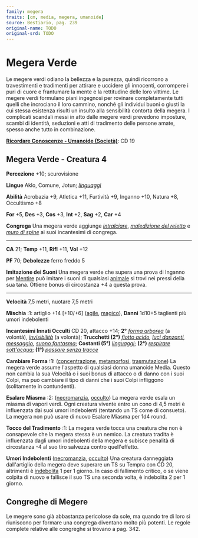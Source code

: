 ```yaml
---
family: megera
traits: [cm, media, megera, umanoide]
source: Bestiario, pag. 239
original-name: TODO
original-srd: TODO
---
```


# Megera Verde

Le megere verdi odiano la bellezza e la purezza, quindi ricorrono a
travestimenti e tradimenti per attirare e uccidere gli innocenti, corrompere i
puri di cuore e frantumare la mente e la rettitudine delle loro vittime. Le
megere verdi formulano piani ingegnosi per rovinare completamente tutti quelli
che incrociano il loro cammino, nonché gli individui buoni o giusti la cui
stessa esistenza risulti un insulto alla sensibilità contorta della megera. I
complicati scandali messi in atto dalle megere verdi prevedono imposture, scambi
di identità, seduzioni e atti di tradimento delle persone amate, spesso anche
tutto in combinazione.

**[Ricordare Conoscenze - Umanoide (Società)](/azioni/ricordare-conoscenze)**:
CD 19

## Megera Verde - Creatura 4

**Percezione** +10; scurovisione

**Lingue** Aklo, Comune, Jotun; _[linguaggi](/incantesimi/linguaggi)_

**Abilità** Acrobazia +9, Atletica +11, Furtività +9, Inganno +10, Natura +8,
Occultismo +8

**For** +5, **Des** +3, **Cos** +3, **Int** +2, **Sag** +2, **Car** +4

**Congrega** Una megera verde aggiunge
_[intralciare](/incantesimi/intralciare)_,
_[maledizione del reietto](/incantesimi/maledizione-del-reietto)_ e
_[muro di spine](/incantesimi/muro-di-spine)_ ai suoi incantesimi di congrega.

---

**CA** 21; **Temp** +11, **Rifl** +11, **Vol** +12

**PF** 70; **Debolezze** ferro freddo 5

**Imitazione dei Suoni** Una megera verde che supera una prova di Inganno per
[Mentire](/azioni/mentire) può imitare i suoni di qualsiasi
[animale](/tratti/animale) si trovi nei pressi della sua tana. Ottiene bonus di
circostanza +4 a questa prova.

---

**Velocità** 7,5 metri, nuotare 7,5 metri

**Mischia** :1: artiglio +14 \[+10/+6] ([agile](/tratti/agile),
[magico](/tratti/magico)), **Danni** 1d10+5 taglienti più umori indebolenti

**Incantesimi Innati Occulti** CD 20, attacco +14; **2°**
_[forma arborea](/incantesimi/forma-arborea)_ (a volontà),
_[invisibilità](/incantesimi/invisibilita)_ (a volontà); **Trucchetti (2°)**
_[fiotto acido](/incantesimi/fiotto-acido),
[luci danzanti](/incantesimi/luci-danzanti),
[messaggio](/incantesimi/messaggio),
[suono fantasma](/incantesimi/suono-fantasma)_; **Costanti (5°)**
_[linguaggi](/incantesimi/linguaggi)_; **(2°)**
_[respirare sott'acqua](/incantesimi/respirare-sottacqua)_; **(1°)**
_[passare senza tracce](/incantesimi/passare-senza-tracce)_

**Cambiare Forma** **:1:** ([concentrazione](/tratti/concentrazione),
[metamorfosi](/tratti/metamorfosi), [trasmutazione](/tratti/trasmutazione)) La
megera verde assume l'aspetto di qualsiasi donna umanoide Media. Questo non
cambia la sua Velocità o i suoi bonus di attacco o di danno con i suoi Colpi, ma
può cambiare il tipo di danni che i suoi Colpi infliggono (solitamente in
contundenti).

**Esalare Miasma** :2: ([necromanzia](/tratti/necromanzia),
[occulto](/tratti/occulto)) La megera verde esala un miasma di vapori verdi.
Ogni creatura vivente entro un cono di 4,5 metri è influenzata dai suoi umori
indebolenti (tentando un TS come di consueto). La megera non può usare di nuovo
Esalare Miasma per 1d4 round.

**Tocco del Tradimento** :1: La megera verde tocca una creatura che non è
consapevole che la megera stessa è un nemico. La creatura tradita è influenzata
dagli umori indebolenti della megera e subisce penalità di circostanza -4 al suo
tiro salvezza contro quell'effetto.

**Umori Indebolenti** ([necromanzia](/tratti/necromanzia),
[occulto](/tratti/occulto)) Una creatura danneggiata dall'artiglio della megera
deve superare un TS su Tempra con CD 20, altrimenti è
[indebolita](/condizioni/indebolito) 1 per 1 giorno. ln caso di fallimento
critico, o se viene colpita di nuovo e fallisce il suo TS una seconda volta, è
indebolita 2 per 1 giorno.

## **Congreghe di Megere**

Le megere sono già abbastanza pericolose da sole, ma quando tre di loro si
riuniscono per formare una congrega diventano molto più potenti. Le regole
complete relative alle congreghe si trovano a pag. 342.
